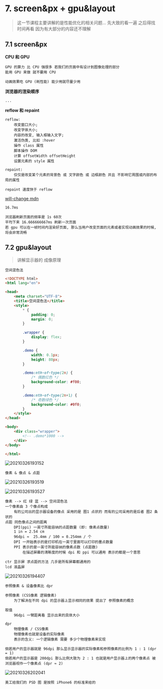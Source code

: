 # 7. screen&px + gpu&layout

> 这一节课程主要讲解的是性能优化的相关问题... 先大致的看一遍 之后得找时间再看 因为有大部分的内容还不理解

## 7.1 screen&px

**CPU 和 GPU**

```
GPU 的算力 比 CPU 强很多 若我们的页面中有设计到图像处理的部分
能用 GPU 来做 就不要用 CPU

动画效果吃 GPU (耗性能) 能少用就尽量少用
```

**浏览器的渲染顺序**

```
...
```

**reflow 和 repaint**

```
reflow:
    改变窗口大小;
    改变字体大小;
    内容的改变, 输入框输入文字;
    激活伪类, 比如 :hover
    操作 class 属性
    脚本操作 DOM
    计算 offsetWidth offsetHeight
    设置元素的 style 属性

repaint:
    仅仅是改变某个元素的背景色 或 文字颜色 或 边框颜色 并且 不影响它周围或内部的布局的属性

repaint 速度快于 reflow
```

[will-change mdn](https://developer.mozilla.org/zh-CN/docs/Web/CSS/will-change)

`16.7ms`

```
浏览器刷新页面的频率是 1s 60次
平均下来 16.666666667ms 刷新一次页面
若 gpu 可以在一帧时间内渲染好页面, 那么当用户改变页面的元素或者实现动画效果的时候, 将会非常流畅
```

## 7.2 gpu&layout

> 讲解显示器的 成像原理

`空间混色法`

```html
<!DOCTYPE html>
<html lang="en">

<head>
    <meta charset="UTF-8">
    <title>空间混色法</title>
    <style>
        * {
            padding: 0;
            margin: 0;
        }

        .wrapper {
            display: flex;
        }

        .demo {
            width: 0.1px;
            height: 80px;
        }

        .demo:nth-of-type(2n) {
            /* 偶数红色 */
            background-color: #f00;
        }

        .demo:nth-of-type(2n+1) {
            /* 奇数绿色 */
            background-color: #0f0;
        }
    </style>
</head>

<body>
    <div class="wrapper">
        <!-- .demo*1000 -->
    </div>
</body>

</html>
```

![20210326193152](https://cdn.jsdelivr.net/gh/123taojiale/dahuyou_picture@main/blogs/20210326193152.png)

`像素 & 像点 & 点距`

![20210326193519](https://cdn.jsdelivr.net/gh/123taojiale/dahuyou_picture@main/blogs/20210326193519.png)

![20210326193527](https://cdn.jsdelivr.net/gh/123taojiale/dahuyou_picture@main/blogs/20210326193527.png)

```
像素 --> 红 绿 蓝 --> 空间混色法
一个像素由 3 个像点构成
    有的公司出的显示器设备的像点 采用的是 图1 点状的 而有的公司采用的是后者 图2 条状的
点距 同色像点之间的距离
    DPI(ppi) 一英寸所能容纳的点距数量 (即: 像素点数量)
    1 in = 2.54 cm
    96dpi ≈  25.4mm / 100 = 0.254mm / 个
    DPI 一开始表示的是打印机在一英寸里面可以打印的墨点数量
    PPI 表示的是一英寸所能容纳的像素点数 (点距数)
        在描述屏幕的清晰度的时候 dpi 和 ppi 可以通用 表示的都是一个意思

ctr 显示屏 求点距的方法 几乎是所有屏幕都通用的
lcd 液晶屏
```

![20210326194407](https://cdn.jsdelivr.net/gh/123taojiale/dahuyou_picture@main/blogs/20210326194407.png)

`参照像素 & 设备像素比 dpr`

```
参照像素 (CSS像素 逻辑像素)
    为了解决在不同 dpi 的显示器上显示相同的效果 提出了 参照像素的概念

取值
    96dpi 一臂距离看 显示出来的具体大小

dpr
    物理像素 / CSS像素
    物理像素也就是设备的实际像素
    表示的含义: 一个逻辑像素 需要 多少个物理像素来实现

倘若用户的显示器就是 96dpi 那么显示显示器的实际像素和参照像素的比例为 1 : 1 (dpr = 1)
倘若用户的显示器是 200dpi 那么比例大致为 2 : 1 也就是用户显示器上的两个像素点 被 浏览器视作一个像素点 (dpr ≈ 2)
```

![20210326202041](https://cdn.jsdelivr.net/gh/123taojiale/dahuyou_picture@main/blogs/20210326202041.png)

```
美工给我们的 PSD 图 是按照 iPhone6 的标准来给的
```

